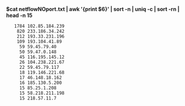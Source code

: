 

**$cat netflowNOport.txt | awk '{print $6}' | sort -n | uniq -c | sort -rn | head -n 15**
```
   1784 102.85.184.239
    820 233.186.34.242
    212 193.33.231.196
    109 193.104.41.89
     59 59.45.79.40
     50 59.47.0.148
     45 116.195.145.12
     26 104.238.221.67
     22 59.45.79.117
     18 119.146.221.68
     17 46.148.18.162
     16 185.130.5.200
     15 85.25.1.208
     15 58.218.211.198
     15 218.57.11.7
```